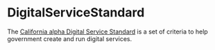 # DigitalServiceStandard

The [California alpha Digital Service Standard](https://github.com/CDTgithub/DigitalServiceStandard/DigitalServiceStandard/wiki) is a set of criteria to help government create and run digital services. 


